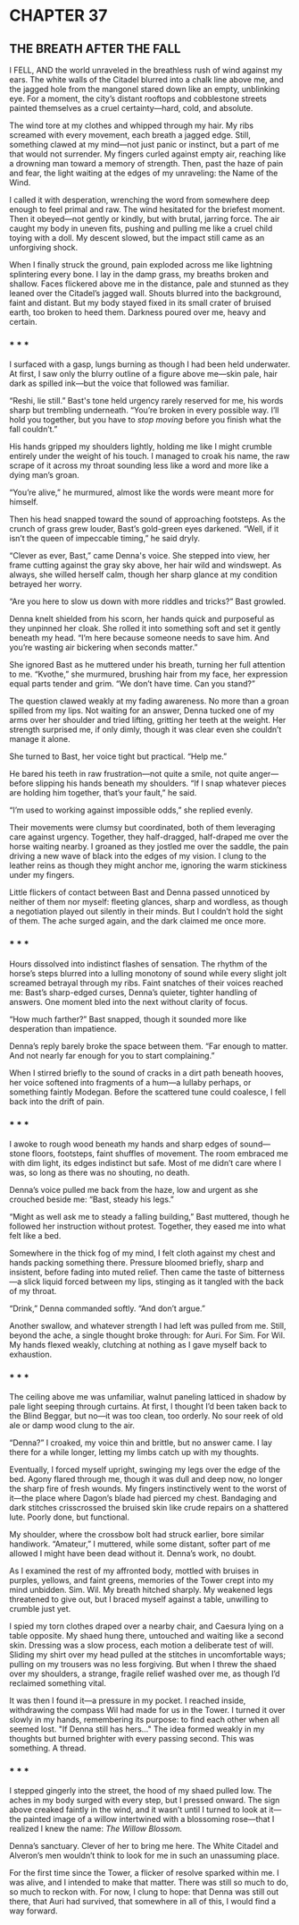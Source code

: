 # CHAPTER 37

## THE BREATH AFTER THE FALL  

I FELL, AND the world unraveled in the breathless rush of wind against my ears. The white walls of the Citadel blurred into a chalk line above me, and the jagged hole from the mangonel stared down like an empty, unblinking eye. For a moment, the city’s distant rooftops and cobblestone streets painted themselves as a cruel certainty—hard, cold, and absolute.  

The wind tore at my clothes and whipped through my hair. My ribs screamed with every movement, each breath a jagged edge. Still, something clawed at my mind—not just panic or instinct, but a part of me that would not surrender. My fingers curled against empty air, reaching like a drowning man toward a memory of strength. Then, past the haze of pain and fear, the light waiting at the edges of my unraveling: the Name of the Wind.  

I called it with desperation, wrenching the word from somewhere deep enough to feel primal and raw. The wind hesitated for the briefest moment. Then it obeyed—not gently or kindly, but with brutal, jarring force. The air caught my body in uneven fits, pushing and pulling me like a cruel child toying with a doll. My descent slowed, but the impact still came as an unforgiving shock.  

When I finally struck the ground, pain exploded across me like lightning splintering every bone. I lay in the damp grass, my breaths broken and shallow. Faces flickered above me in the distance, pale and stunned as they leaned over the Citadel’s jagged wall. Shouts blurred into the background, faint and distant. But my body stayed fixed in its small crater of bruised earth, too broken to heed them. Darkness poured over me, heavy and certain.  

### * * *

I surfaced with a gasp, lungs burning as though I had been held underwater. At first, I saw only the blurry outline of a figure above me—skin pale, hair dark as spilled ink—but the voice that followed was familiar.  

“Reshi, lie still.” Bast's tone held urgency rarely reserved for me, his words sharp but trembling underneath. “You’re broken in every possible way. I’ll hold you together, but you have to *stop moving* before you finish what the fall couldn’t.”  

His hands gripped my shoulders lightly, holding me like I might crumble entirely under the weight of his touch. I managed to croak his name, the raw scrape of it across my throat sounding less like a word and more like a dying man’s groan.  

“You’re alive,” he murmured, almost like the words were meant more for himself.  

Then his head snapped toward the sound of approaching footsteps. As the crunch of grass grew louder, Bast’s gold-green eyes darkened. “Well, if it isn’t the queen of impeccable timing,” he said dryly.  

“Clever as ever, Bast,” came Denna's voice. She stepped into view, her frame cutting against the gray sky above, her hair wild and windswept. As always, she willed herself calm, though her sharp glance at my condition betrayed her worry.  

“Are you here to slow us down with more riddles and tricks?” Bast growled.  

Denna knelt shielded from his scorn, her hands quick and purposeful as they unpinned her cloak. She rolled it into something soft and set it gently beneath my head. “I’m here because someone needs to save him. And you’re wasting air bickering when seconds matter.”  

She ignored Bast as he muttered under his breath, turning her full attention to me. “Kvothe,” she murmured, brushing hair from my face, her expression equal parts tender and grim. “We don’t have time. Can you stand?”  

The question clawed weakly at my fading awareness. No more than a groan spilled from my lips. Not waiting for an answer, Denna tucked one of my arms over her shoulder and tried lifting, gritting her teeth at the weight. Her strength surprised me, if only dimly, though it was clear even she couldn’t manage it alone.  

She turned to Bast, her voice tight but practical. “Help me.”  

He bared his teeth in raw frustration—not quite a smile, not quite anger—before slipping his hands beneath my shoulders. “If I snap whatever pieces are holding him together, that’s your fault,” he said.  

“I’m used to working against impossible odds,” she replied evenly.  

Their movements were clumsy but coordinated, both of them leveraging care against urgency. Together, they half-dragged, half-draped me over the horse waiting nearby. I groaned as they jostled me over the saddle, the pain driving a new wave of black into the edges of my vision. I clung to the leather reins as though they might anchor me, ignoring the warm stickiness under my fingers.  

Little flickers of contact between Bast and Denna passed unnoticed by neither of them nor myself: fleeting glances, sharp and wordless, as though a negotiation played out silently in their minds. But I couldn’t hold the sight of them. The ache surged again, and the dark claimed me once more.  

### * * *

Hours dissolved into indistinct flashes of sensation. The rhythm of the horse’s steps blurred into a lulling monotony of sound while every slight jolt screamed betrayal through my ribs. Faint snatches of their voices reached me: Bast’s sharp-edged curses, Denna’s quieter, tighter handling of answers. One moment bled into the next without clarity of focus.  

“How much farther?” Bast snapped, though it sounded more like desperation than impatience.  

Denna’s reply barely broke the space between them. “Far enough to matter. And not nearly far enough for you to start complaining.”  

When I stirred briefly to the sound of cracks in a dirt path beneath hooves, her voice softened into fragments of a hum—a lullaby perhaps, or something faintly Modegan. Before the scattered tune could coalesce, I fell back into the drift of pain.  

### * * *

I awoke to rough wood beneath my hands and sharp edges of sound—stone floors, footsteps, faint shuffles of movement. The room embraced me with dim light, its edges indistinct but safe. Most of me didn’t care where I was, so long as there was no shouting, no death.  

Denna’s voice pulled me back from the haze, low and urgent as she crouched beside me: “Bast, steady his legs.”  

“Might as well ask me to steady a falling building,” Bast muttered, though he followed her instruction without protest. Together, they eased me into what felt like a bed.  

Somewhere in the thick fog of my mind, I felt cloth against my chest and hands packing something there. Pressure bloomed briefly, sharp and insistent, before fading into muted relief. Then came the taste of bitterness—a slick liquid forced between my lips, stinging as it tangled with the back of my throat.  

“Drink,” Denna commanded softly. “And don’t argue.”  

Another swallow, and whatever strength I had left was pulled from me. Still, beyond the ache, a single thought broke through: for Auri. For Sim. For Wil. My hands flexed weakly, clutching at nothing as I gave myself back to exhaustion.  

### * * *

The ceiling above me was unfamiliar, walnut paneling latticed in shadow by pale light seeping through curtains. At first, I thought I’d been taken back to the Blind Beggar, but no—it was too clean, too orderly. No sour reek of old ale or damp wood clung to the air.  

“Denna?” I croaked, my voice thin and brittle, but no answer came. I lay there for a while longer, letting my limbs catch up with my thoughts.  

Eventually, I forced myself upright, swinging my legs over the edge of the bed. Agony flared through me, though it was dull and deep now, no longer the sharp fire of fresh wounds. My fingers instinctively went to the worst of it—the place where Dagon’s blade had pierced my chest. Bandaging and dark stitches crisscrossed the bruised skin like crude repairs on a shattered lute. Poorly done, but functional.  

My shoulder, where the crossbow bolt had struck earlier, bore similar handiwork. “Amateur,” I muttered, while some distant, softer part of me allowed I might have been dead without it. Denna’s work, no doubt.  

As I examined the rest of my affronted body, mottled with bruises in purples, yellows, and faint greens, memories of the Tower crept into my mind unbidden. Sim. Wil. My breath hitched sharply. My weakened legs threatened to give out, but I braced myself against a table, unwilling to crumble just yet.  

I spied my torn clothes draped over a nearby chair, and Caesura lying on a table opposite. My shaed hung there, untouched and waiting like a second skin. Dressing was a slow process, each motion a deliberate test of will. Sliding my shirt over my head pulled at the stitches in uncomfortable ways; pulling on my trousers was no less forgiving. But when I threw the shaed over my shoulders, a strange, fragile relief washed over me, as though I’d reclaimed something vital.  

It was then I found it—a pressure in my pocket. I reached inside, withdrawing the compass Wil had made for us in the Tower. I turned it over slowly in my hands, remembering its purpose: to find each other when all seemed lost. "If Denna still has hers..." The idea formed weakly in my thoughts but burned brighter with every passing second. This was something. A thread.  

### * * *

I stepped gingerly into the street, the hood of my shaed pulled low. The aches in my body surged with every step, but I pressed onward. The sign above creaked faintly in the wind, and it wasn’t until I turned to look at it—the painted image of a willow intertwined with a blossoming rose—that I realized I knew the name: *The Willow Blossom.*  

Denna’s sanctuary. Clever of her to bring me here. The White Citadel and Alveron’s men wouldn’t think to look for me in such an unassuming place.  

For the first time since the Tower, a flicker of resolve sparked within me. I was alive, and I intended to make that matter. There was still so much to do, so much to reckon with. For now, I clung to hope: that Denna was still out there, that Auri had survived, that somewhere in all of this, I would find a way forward.  

